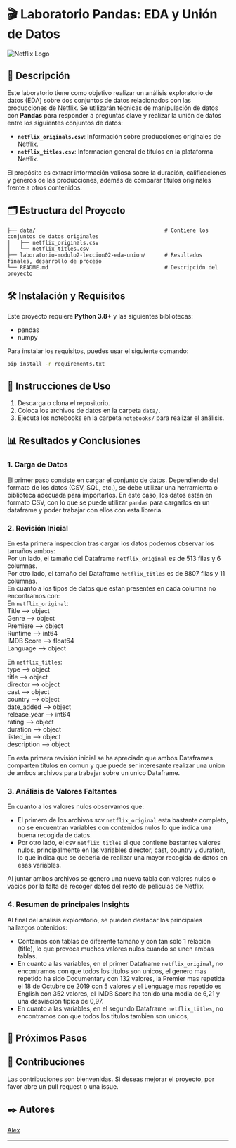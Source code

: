 # 🎬 Laboratorio Pandas: EDA y Unión de Datos

![Netflix Logo](https://upload.wikimedia.org/wikipedia/commons/thumb/0/08/Netflix_2015_logo.svg/1198px-Netflix_2015_logo.svg.png)

## 📖 Descripción

Este laboratorio tiene como objetivo realizar un análisis exploratorio de datos (EDA) sobre dos conjuntos de datos relacionados con las producciones de Netflix. Se utilizarán técnicas de manipulación de datos con **Pandas** para responder a preguntas clave y realizar la unión de datos entre los siguientes conjuntos de datos:

- **`netflix_originals.csv`**: Información sobre producciones originales de Netflix.
- **`netflix_titles.csv`**: Información general de títulos en la plataforma Netflix.

El propósito es extraer información valiosa sobre la duración, calificaciones y géneros de las producciones, además de comparar títulos originales frente a otros contenidos.

## 🗂️ Estructura del Proyecto

```
├── data/                                         # Contiene los conjuntos de datos originales
│   ├── netflix_originals.csv
│   └── netflix_titles.csv
├── laboratorio-modulo2-leccion02-eda-union/      # Resultados finales, desarrollo de proceso
└── README.md                                     # Descripción del proyecto
```

## 🛠️ Instalación y Requisitos

Este proyecto requiere **Python 3.8+** y las siguientes bibliotecas:

- pandas
- numpy

Para instalar los requisitos, puedes usar el siguiente comando:

```bash
pip install -r requirements.txt
```

## 🚀 Instrucciones de Uso

1. Descarga o clona el repositorio.
2. Coloca los archivos de datos en la carpeta `data/`.
3. Ejecuta los notebooks en la carpeta `notebooks/` para realizar el análisis.

## 📊 Resultados y Conclusiones

### 1. Carga de Datos

El primer paso consiste en cargar el conjunto de datos. Dependiendo del formato de los datos (CSV, SQL, etc.), se debe utilizar una herramienta o biblioteca adecuada para importarlos. En este caso, los datos están en formato CSV, con lo que se puede utilizar `pandas` para cargarlos en un dataframe y poder trabajar con ellos con esta libreria.

### 2. Revisión Inicial

En esta primera inspeccion tras cargar los datos podemos observar los tamaños ambos:<br>
Por un lado, el tamaño del Dataframe `netflix_original` es de 513 filas y 6 columnas.<br>
Por otro lado, el tamaño del Dataframe `netflix_titles` es de 8807 filas y 11 columnas.<br>
En cuanto a los tipos de datos que estan presentes en cada columna no encontramos con:<br>
En `netflix_original`:<br>
Title    -->      object<br>
Genre     -->     object<br>
Premiere   -->    object<br>
Runtime    -->     int64<br>
IMDB Score -->   float64<br>
Language  -->     object<br>

En `netflix_titles`:<br>
type      -->      object<br>
title      -->     object<br>
director  -->      object<br>
cast        -->    object<br>
country        --> object<br>
date_added     --> object<br>
release_year -->    int64<br>
rating       -->   object<br>
duration   -->     object<br>
listed_in     -->  object<br>
description   -->  object<br>

En esta primera revisión inicial se ha apreciado que ambos Dataframes comparten titulos en comun y que puede ser interesante realizar una union de ambos archivos para trabajar sobre un unico Dataframe.

### 3. Análisis de Valores Faltantes

En cuanto a los valores nulos observamos que:<br>
- El primero de los archivos scv `netflix_original` esta bastante completo, no se encuentran variables con contenidos nulos lo que indica una buena recogida de datos.<br>
- Por otro lado, el csv `netflix_titles` si que contiene bastantes valores nulos, principalmente en las variables director, cast, country y duration, lo que indica que se deberia de realizar una mayor recogida de datos en esas variables.<br>

Al juntar ambos archivos se genero una nueva tabla con valores nulos o vacios por la falta de recoger datos del resto de peliculas de Netflix.

### 4. Resumen de principales Insights

Al final del análisis exploratorio, se pueden destacar los principales hallazgos obtenidos:
 - Contamos con tablas de diferente tamaño y con tan solo 1 relación (title), lo que provoca muchos valores nulos cuando se unen ambas tablas.
 - En cuanto a las variables, en el primer Dataframe `netflix_original`, no encontramos con que todos los titulos son unicos, el genero mas repetido ha sido Documentary con 132 valores, la Premier mas repetida el 18 de Octubre de 2019 con 5 valores y el Lenguage mas repetido es English con 352 valores, el IMDB Score ha tenido una media de 6,21 y una desviacion tipica de 0,97.
  - En cuanto a las variables, en el segundo Dataframe `netflix_titles`, no encontramos con que todos los titulos tambien son unicos, 

## 🔄 Próximos Pasos



## 🤝 Contribuciones

Las contribuciones son bienvenidas. Si deseas mejorar el proyecto, por favor abre un pull request o una issue.

## ✒️ Autores

[Alex](https://github.com/SrAlcast)

---
